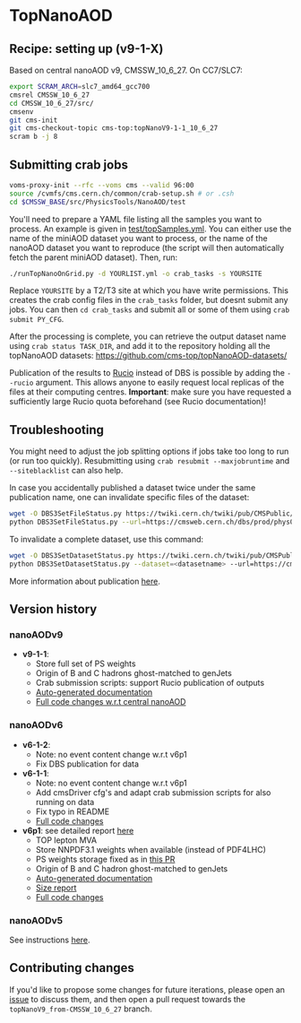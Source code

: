 # TopNanoAOD

## Recipe: setting up (v9-1-X)

Based on central nanoAOD v9, CMSSW_10_6_27. On CC7/SLC7:
```bash
export SCRAM_ARCH=slc7_amd64_gcc700
cmsrel CMSSW_10_6_27
cd CMSSW_10_6_27/src/
cmsenv
git cms-init
git cms-checkout-topic cms-top:topNanoV9-1-1_10_6_27
scram b -j 8
```

## Submitting crab jobs

```bash
voms-proxy-init --rfc --voms cms --valid 96:00
source /cvmfs/cms.cern.ch/common/crab-setup.sh # or .csh
cd $CMSSW_BASE/src/PhysicsTools/NanoAOD/test
```

You'll need to prepare a YAML file listing all the samples you want to process. An example is given in [test/topSamples.yml](./topSamples.yml). You can either use the name of the miniAOD dataset you want to process, or the name of the nanoAOD dataset you want to reproduce (the script will then automatically fetch the parent miniAOD dataset). Then, run:
```bash
./runTopNanoOnGrid.py -d YOURLIST.yml -o crab_tasks -s YOURSITE
```
Replace `YOURSITE` by a T2/T3 site at which you have write permissions. This creates the crab config files in the `crab_tasks` folder, but doesnt submit any jobs. You can then `cd crab_tasks` and submit all or some of them using `crab submit PY_CFG`.

After the processing is complete, you can retrieve the output dataset name using `crab status TASK_DIR`, and add it to the repository holding all the topNanoAOD datasets: https://github.com/cms-top/topNanoAOD-datasets/

Publication of the results to [Rucio](https://twiki.cern.ch/twiki/bin/view/CMS/Rucio) instead of DBS is possible by adding the `--rucio` argument.
This allows anyone to easily request local replicas of the files at their computing centres.
**Important**: make sure you have requested a sufficiently large Rucio quota beforehand (see Rucio documentation)!

## Troubleshooting

You might need to adjust the job splitting options if jobs take too long to run (or run too quickly). Resubmitting using `crab resubmit --maxjobruntime` and `--siteblacklist` can also help.

In case you accidentally published a dataset twice under the same publication name, one can invalidate specific files of the dataset:
```bash
wget -O DBS3SetFileStatus.py https://twiki.cern.ch/twiki/pub/CMSPublic/Crab3DataHandling/DBS3SetFileStatus.py.txt
python DBS3SetFileStatus.py --url=https://cmsweb.cern.ch/dbs/prod/phys03/DBSWriter --status=invalid --recursive=False  --files=<LFN>
```
To invalidate a complete dataset, use this command:
```bash
wget -O DBS3SetDatasetStatus.py https://twiki.cern.ch/twiki/pub/CMSPublic/Crab3DataHandling/DBS3SetDatasetStatus.py.txt
python DBS3SetDatasetStatus.py --dataset=<datasetname> --url=https://cmsweb.cern.ch/dbs/prod/phys03/DBSWriter --status=INVALID --recursive=False
```
More information about publication [here](https://twiki.cern.ch/twiki/bin/view/CMSPublic/Crab3DataHandling#Changing_a_dataset_or_file_statu).

## Version history

### nanoAODv9

- **v9-1-1**:
    - Store full set of PS weights
    - Origin of B and C hadrons ghost-matched to genJets
    - Crab submission scripts: support Rucio publication of outputs
    - [Auto-generated documentation](https://swertz.web.cern.ch/TMG/TopNano/TopNanoV9/doc_topNanoV9-1-1_MC18UL.html)
    - [Full code changes w.r.t central nanoAOD](https://github.com/cms-top/cmssw/compare/CMSSW_10_6_27...topNanoV9-1-1_10_6_27)

### nanoAODv6

- **v6-1-2**:
    - Note: no event content change w.r.t v6p1
    - Fix DBS publication for data
- **v6-1-1**:
    - Note: no event content change w.r.t v6p1
    - Add cmsDriver cfg's and adapt crab submission scripts for also running on data
    - Fix typo in README
    - [Full code changes](https://github.com/cms-top/cmssw/compare/CMSSW_10_2_18...topNanoV6-1-1_10_2_18)
- **v6p1**: see detailed report [here](https://indico.cern.ch/event/921985/contributions/3873532/attachments/2043975/3423837/200525_topNanoV6p1.pdf)
    - TOP lepton MVA
    - Store NNPDF3.1 weights when available (instead of PDF4LHC)
    - PS weights storage fixed as in [this PR](https://github.com/cms-nanoAOD/cmssw/pull/506)
    - Origin of B and C hadron ghost-matched to genJets
    - [Auto-generated documentation](https://swertz.web.cern.ch/swertz/TMG/TopNano/TopNanoV6p1/doc_topNanoV6p1.html)
    - [Size report](https://swertz.web.cern.ch/swertz/TMG/TopNano/TopNanoV6p1/report_topNanoV6p1.html)
    - [Full code changes](https://github.com/cms-top/cmssw/compare/CMSSW_10_2_18...topNanoV6p1_10_2_18)


### nanoAODv5

See instructions [here](https://github.com/demuller/privNanoAOD).

## Contributing changes

If you'd like to propose some changes for future iterations, please open an [issue](https://github.com/cms-top/cmssw/issues) to discuss them, and then open a pull request towards the `topNanoV9_from-CMSSW_10_6_27` branch.
